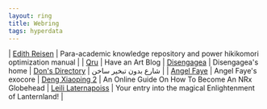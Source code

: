 ```yaml
---
layout: ring
title: Webring
tags: hyperdata
---
```


| [Edith Reisen](http://reisen.netlify.app/) | Para-academic knowledge repository and power hikikomori optimization manual |
| [Qru](https://haveanartblog.netlify.app/) | Have an Art Blog
| [Disengagea](https://disengagea.toikos.net/) | Disengagea's home
| [Don's Directory](http://dons.directory/) | شارع بدون تبخير ساخن |
| [Angel Faye](https://faye.netspi.online/) | Angel Faye's exocore
| [Deng Xiaoping 2](https://dengpilled.netlify.app/) | An Online Guide On How To Become An NRx Globehead
| [Leili Laternapoiss](https://leili.netlify.app/) | Your entry into the magical Enlightenment of Lanternland! |
